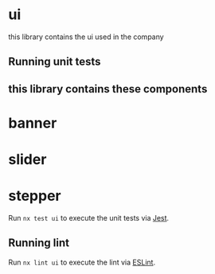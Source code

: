 # ui

this library contains the ui used in the company
## Running unit tests

## this library contains these components

# banner

# slider

# stepper

Run `nx test ui` to execute the unit tests via [Jest](https://jestjs.io).

## Running lint

Run `nx lint ui` to execute the lint via [ESLint](https://eslint.org/).
